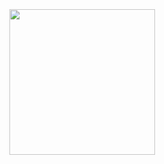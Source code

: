 <img align="left" style="width:260px" src="https://github.com/DevByEagle/Spark/blob/master/res/Icon (1).png" width="288px">
